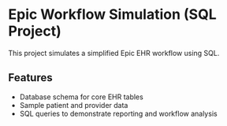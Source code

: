 # Epic Workflow Simulation (SQL Project)

This project simulates a simplified Epic EHR workflow using SQL.

## Features
- Database schema for core EHR tables
- Sample patient and provider data
- SQL queries to demonstrate reporting and workflow analysis
